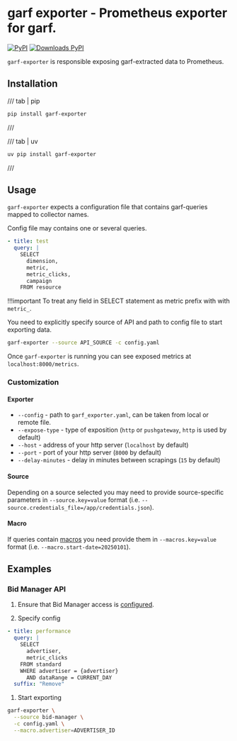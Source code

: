 # garf exporter - Prometheus exporter for garf.

[![PyPI](https://img.shields.io/pypi/v/garf-exporter?logo=pypi&logoColor=white&style=flat-square)](https://pypi.org/project/garf-exporter)
[![Downloads PyPI](https://img.shields.io/pypi/dw/garf-exporter?logo=pypi)](https://pypi.org/project/garf-exporter/)

`garf-exporter` is responsible exposing garf-extracted data to Prometheus.

## Installation


/// tab | pip
```bash
pip install garf-exporter
```
///

/// tab |  uv
```bash
uv pip install garf-exporter
```
///

## Usage

`garf-exporter` expects a configuration file that contains garf-queries mapped to collector names.

Config file may contains one or several queries.

```yaml
- title: test
  query: |
    SELECT
      dimension,
      metric,
      metric_clicks,
      campaign
    FROM resource
```
!!!important
    To treat any field in SELECT statement as metric prefix with with `metric_`.

You need to explicitly specify source of API and path to config file to start exporting data.

```bash
garf-exporter --source API_SOURCE -c config.yaml
```

Once `garf-exporter` is running you can see exposed metrics at `localhost:8000/metrics`.

### Customization

#### Exporter

* `--config` - path to `garf_exporter.yaml`, can be taken from local or remote file.
* `--expose-type` - type of exposition (`http` or `pushgateway`, `http` is used by default)
* `--host` - address of your http server (`localhost` by default)
* `--port` - port of your http server (`8000` by default)
* `--delay-minutes` - delay in minutes between scrapings (`15` by default)

#### Source

Depending on a source selected you may need to provide source-specific parameters
in `--source.key=value` format (i.e. `--source.credentials_file=/app/credentials.json`).

#### Macro

If queries contain [macros](queries.md#macros) you need provide them
in `--macros.key=value` format (i.e. `--macro.start-date=20250101`).


## Examples

### Bid Manager API

1. Ensure that Bid Manager access is [configured](../fetchers/bid-manager.md#prerequisites).

1. Specify config

```yaml
- title: performance
  query: |
    SELECT
      advertiser,
      metric_clicks
    FROM standard
    WHERE advertiser = {advertiser}
      AND dataRange = CURRENT_DAY
  suffix: "Remove"
```

1. Start exporting

```bash
garf-exporter \
  --source bid-manager \
  -c config.yaml \
  --macro.advertiser=ADVERTISER_ID
```
